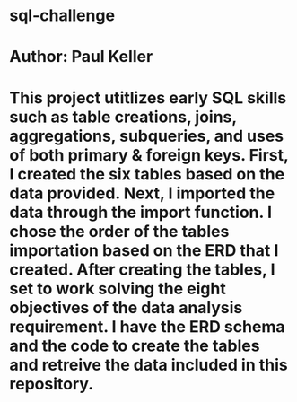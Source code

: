 # sql-challenge
# Author: Paul Keller

# This project utitlizes early SQL skills such as table creations, joins, aggregations, subqueries, and uses of both primary & foreign keys. First, I created the six tables based on the data provided. Next, I imported the data through the import function. I chose the order of the tables importation based on the ERD that I created. After creating the tables, I set to work solving the eight objectives of the data analysis requirement. I have the ERD schema and the code to create the tables and retreive the data included in this repository.